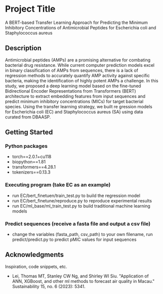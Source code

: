 # Project Title

A BERT-based Transfer Learning Approach for Predicting the Minimum Inhibitory Concentrations of Antimicrobial Peptides for Escherichia coli and Staphylococcus aureus

## Description

Antimicrobial peptides (AMPs) are a promising alternative for combating bacterial drug resistance. While current computer prediction models excel in binary classification of AMPs from sequences, 
there is a lack of regression methods to accurately quantify AMP activity against specific bacteria, making the identification of highly potent AMPs a challenge. In this study, we proposed a 
deep learning model based on the fine-tuned Bidirectional Encoder Representations from Transformers (BERT) architecture to extract embedding features from input sequences and predict minimum inhibitory concentrations (MICs) for target bacterial species. Using the transfer learning strategy, we built re gression models for Escherichia coli (EC) and Staphylococcus aureus (SA) using data curated from DBAASP.

## Getting Started

### Python packages

* torch==2.0.1+cu118
* biopython==1.81
* transformers==4.28.1
* tokenizers==0.13.3

### Executing program (take EC as an example)

* run EC/bert_finetuen/train_test.py to build the regression model
* run EC/bert_finetune/reproduce.py to reproduce experimental results
* run EC/ml_base/ml_train_test.py to build traditional machine learning models

### Predict sequences (receive a fasta file and output a csv file)
* change the variables (fasta_path, csv_path) to your own filename, run predict/predict.py to predict pMIC values for input sequences
## Acknowledgments

Inspiration, code snippets, etc.
* Lei, Thomas MT, Stanley CW Ng, and Shirley WI Siu. "Application of ANN, XGBoost, and other ml methods to forecast air quality in Macau." Sustainability 15, no. 6 (2023): 5341.
